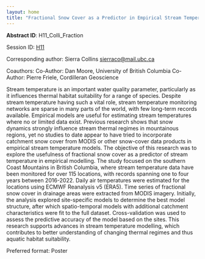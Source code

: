 ```yaml
---
layout: home
title: "Fractional Snow Cover as a Predictor in Empirical Stream Temperature Modelling"
---
```



**Abstract ID**: H11_Colli_Fraction

Session ID: [H11](.)

Corresponding author: Sierra Collins <a href="mailto:sierraco@mail.ubc.ca">sierraco@mail.ubc.ca</a>

Coauthors: Co-Author: Dan Moore, University of British Columbia
 Co-Author: Pierre Friele, Cordilleran Geoscience 

Stream temperature is an important water quality parameter, particularly as it influences thermal habitat suitability for a range of species. Despite stream temperature having such a vital role, stream temperature monitoring networks are sparse in many parts of the world, with few long-term records available. Empirical models are useful for estimating stream temperatures where no or limited data exist. Previous research shows that snow dynamics strongly influence stream thermal regimes in mountainous regions, yet no studies to date appear to have tried to incorporate catchment snow cover from MODIS or other snow-cover data products in empirical stream temperature models. The objective of this research was to explore the usefulness of fractional snow cover as a predictor of stream temperature in empirical modelling. The study focused on the southern Coast Mountains in British Columbia, where stream temperature data have been monitored for over 115 locations, with records spanning one to four years between 2016-2022. Daily air temperatures were estimated for the locations using ECMWF Reanalysis v5 (ERA5). Time series of fractional snow cover in drainage areas were extracted from MODIS imagery. Initially, the analysis explored site-specific models to determine the best model structure, after which spatio-temporal models with additional catchment characteristics were fit to the full dataset. Cross-validation was used to assess the predictive accuracy of the model based on the sites. This research supports advances in stream temperature modelling, which contributes to better understanding of changing thermal regimes and thus aquatic habitat suitability.

Preferred format: Poster
